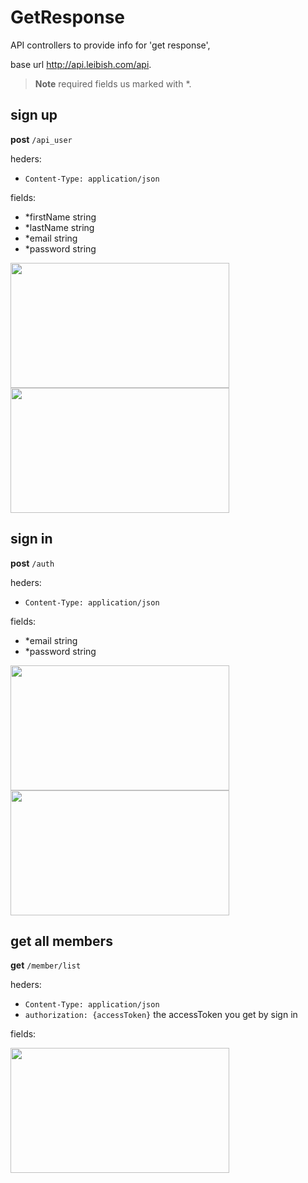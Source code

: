 # GetResponse
API controllers to provide info for 'get response',

base url http://api.leibish.com/api.

> **Note**
>required fields us marked with *.

## sign up 

**post** `/api_user`


heders:
- `Content-Type: application/json`

fields:
- *firstName string  
- *lastName  string
- *email string
- *password  string


<img src="https://user-images.githubusercontent.com/109727432/182322839-e09e9e6b-17d4-4309-813c-dc46cc52a8b9.png" data-canonical-src="https://user-images.githubusercontent.com/109727432/182322839-e09e9e6b-17d4-4309-813c-dc46cc52a8b9.png" width="350" height="200"  />

<img src="https://user-images.githubusercontent.com/109727432/182299947-996a878e-9a77-4d80-b53d-c03a67ff63c2.png" data-canonical-src="https://user-images.githubusercontent.com/109727432/182299947-996a878e-9a77-4d80-b53d-c03a67ff63c2.png" width="350" height="200"   />


## sign in 

**post** `/auth`


heders:
- `Content-Type: application/json`

fields:
- *email string
- *password  string


<img src="https://user-images.githubusercontent.com/109727432/182302279-95d3d888-f266-4924-8840-4ea95800e222.png" data-canonical-src="https://user-images.githubusercontent.com/109727432/182302279-95d3d888-f266-4924-8840-4ea95800e222.png" width="350" height="200"  />

<img src="https://user-images.githubusercontent.com/109727432/182302488-1cdc2a5e-9c78-49d8-9799-0831b1678077.png" data-canonical-src="https://user-images.githubusercontent.com/109727432/182302488-1cdc2a5e-9c78-49d8-9799-0831b1678077.png" width="350" height="200"   />


## get all members

**get** `/member/list`


heders:
- `Content-Type: application/json`
- `authorization: {accessToken}` the accessToken you get by sign in 

fields:

<img src="https://user-images.githubusercontent.com/109727432/186400103-78e7b84a-26f6-46a2-b919-0653bb7f9d04.png" data-canonical-src="https://user-images.githubusercontent.com/109727432/186400103-78e7b84a-26f6-46a2-b919-0653bb7f9d04.png" width="350" height="200"  />
